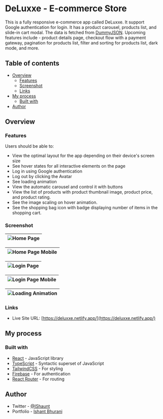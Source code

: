 # DeLuxxe - E-commerce Store

This is a fully responsive e-commerce app called DeLuxxe. It support Google authentication for login. It has a product carousel, products list, and slide-in cart modal. The data is fetched from [DummyJSON](https://dummyjson.com/). Upcoming features include - product details page, checkout flow with a payment gateway, pagination for products list, filter and sorting for products list, dark mode, and more.

## Table of contents

- [Overview](#overview)
  - [Features](#features)
  - [Screenshot](#screenshot)
  - [Links](#links)
- [My process](#my-process)
  - [Built with](#built-with)
- [Author](#author)

## Overview

### Features

Users should be able to:

- View the optimal layout for the app depending on their device's screen size
- See hover states for all interactive elements on the page
- Log in using Google authentication
- Log out by clicking the Avatar
- See loading animation
- View the automatic carousel and control it with buttons
- View the list of products with product thumbnail image, product price, and product rating.
- See the image scaling on hover animation.
- See the shopping bag icon with badge displaying number of items in the shopping cart.

### Screenshot

| ![Home Page](https://ishantbhurani.github.io/DeLuxxe/screenshots/home-page.png) |
| ------------------------------------------------------------------------------- |

| ![Home Page Mobile](https://ishantbhurani.github.io/DeLuxxe/screenshots/home-page-mobile.png) |
| --------------------------------------------------------------------------------------------- |

| ![Login Page](https://ishantbhurani.github.io/DeLuxxe/screenshots/login-page.png) |
| --------------------------------------------------------------------------------- |

| ![Login Page Mobile](https://ishantbhurani.github.io/DeLuxxe/screenshots/login-page-mobile.png) |
| ----------------------------------------------------------------------------------------------- |

| ![Loading Animation](https://ishantbhurani.github.io/DeLuxxe/screenshots/loading.gif) |
| ------------------------------------------------------------------------------------- |

### Links

- Live Site URL: [https://deluxxe.netlify.app/](https://deluxxe.netlify.app/)

## My process

### Built with

- [React](https://reactjs.org/) - JavaScript library
- [TypeScript](https://www.typescriptlang.org/) - Syntactic superset of JavaScript
- [TailwindCSS](https://tailwindcss.com/) - For styling
- [Firebase](https://firebase.google.com/) - For authentication
- [React Router](https://reactrouter.com/) - For routing

## Author

- Twitter - [@IShaunt](https://twitter.com/IShaunt)
- Portfolio - [Ishant Bhurani](https://ishant.netlify.app/)
